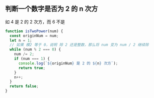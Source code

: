 ## 判断一个数字是否为 2 的 n 次方

如 4 是 2 的 2 次方，而 6 不是

```js
function isTwoPower(num) {
  const originNum = num;
  let n = 1;
  // 如果 模2 等于 0，说明 除 2 还是整数，那么将 num 变为 num / 2 继续除
  while (num % 2 === 0) {
    num /= 2;
    if (num === 1) {
      console.log(`${originNum} 是 2 的 ${n} 次方`);
      return true;
    }
    n++;
  }
  return false;
}
```